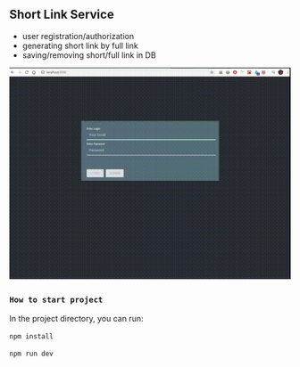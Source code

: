 ## Short Link Service

- user registration/authorization
- generating short link by full link
- saving/removing short/full link in DB

![](short-link.gif)

### `How to start project`

In the project directory, you can run:

`npm install`

`npm run dev`

